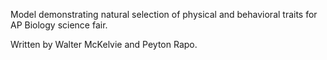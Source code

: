 Model demonstrating natural selection of physical and behavioral traits for AP Biology science fair.

Written by Walter McKelvie and Peyton Rapo.
